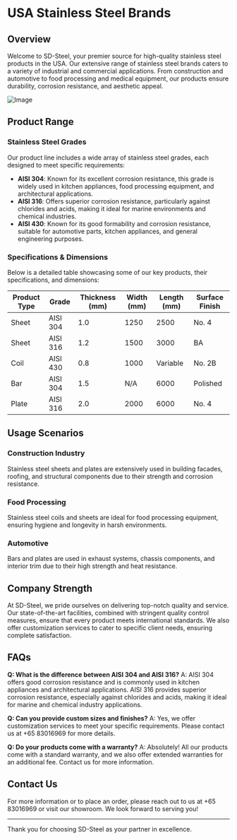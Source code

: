 # USA Stainless Steel Brands

## Overview

Welcome to SD-Steel, your premier source for high-quality stainless steel products in the USA. Our extensive range of stainless steel brands caters to a variety of industrial and commercial applications. From construction and automotive to food processing and medical equipment, our products ensure durability, corrosion resistance, and aesthetic appeal. 

![Image](https://github.com/user-attachments/assets/2567258e-e124-4816-932d-1809bd27ef0b)

## Product Range

### Stainless Steel Grades

Our product line includes a wide array of stainless steel grades, each designed to meet specific requirements:

- **AISI 304**: Known for its excellent corrosion resistance, this grade is widely used in kitchen appliances, food processing equipment, and architectural applications.
- **AISI 316**: Offers superior corrosion resistance, particularly against chlorides and acids, making it ideal for marine environments and chemical industries.
- **AISI 430**: Known for its good formability and corrosion resistance, suitable for automotive parts, kitchen appliances, and general engineering purposes.

### Specifications & Dimensions

Below is a detailed table showcasing some of our key products, their specifications, and dimensions:

| Product Type       | Grade   | Thickness (mm) | Width (mm) | Length (mm) | Surface Finish |
|--------------------|---------|----------------|------------|-------------|----------------|
| Sheet              | AISI 304| 1.0            | 1250       | 2500        | No. 4          |
| Sheet              | AISI 316| 1.2            | 1500       | 3000        | BA             |
| Coil               | AISI 430| 0.8            | 1000       | Variable    | No. 2B         |
| Bar                | AISI 304| 1.5            | N/A        | 6000        | Polished       |
| Plate              | AISI 316| 2.0            | 2000       | 6000        | No. 4          |

## Usage Scenarios

### Construction Industry

Stainless steel sheets and plates are extensively used in building facades, roofing, and structural components due to their strength and corrosion resistance.

### Food Processing

Stainless steel coils and sheets are ideal for food processing equipment, ensuring hygiene and longevity in harsh environments.

### Automotive

Bars and plates are used in exhaust systems, chassis components, and interior trim due to their high strength and heat resistance.

## Company Strength

At SD-Steel, we pride ourselves on delivering top-notch quality and service. Our state-of-the-art facilities, combined with stringent quality control measures, ensure that every product meets international standards. We also offer customization services to cater to specific client needs, ensuring complete satisfaction.

## FAQs

**Q: What is the difference between AISI 304 and AISI 316?**
A: AISI 304 offers good corrosion resistance and is commonly used in kitchen appliances and architectural applications. AISI 316 provides superior corrosion resistance, especially against chlorides and acids, making it ideal for marine and chemical industry applications.

**Q: Can you provide custom sizes and finishes?**
A: Yes, we offer customization services to meet your specific requirements. Please contact us at +65 83016969 for more details.

**Q: Do your products come with a warranty?**
A: Absolutely! All our products come with a standard warranty, and we also offer extended warranties for an additional fee. Contact us for more information.

## Contact Us

For more information or to place an order, please reach out to us at +65 83016969 or visit our showroom. We look forward to serving you!

---

Thank you for choosing SD-Steel as your partner in excellence.